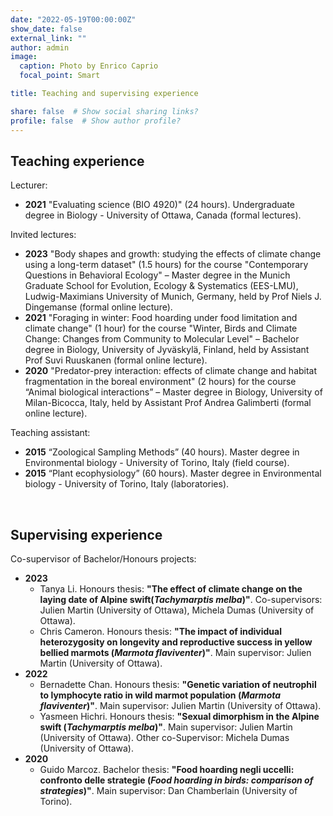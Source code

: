 ```yaml
---
date: "2022-05-19T00:00:00Z"
show_date: false
external_link: ""
author: admin
image: 
  caption: Photo by Enrico Caprio
  focal_point: Smart

title: Teaching and supervising experience

share: false  # Show social sharing links?
profile: false  # Show author profile?
---
```

## Teaching experience

Lecturer:

- __2021__ "Evaluating science (BIO 4920)" (24 hours). Undergraduate degree in Biology - University of Ottawa, Canada (formal lectures).

Invited lectures:

- __2023__ "Body shapes and growth: studying the effects of climate change using a long-term dataset" (1.5 hours) for the course "Contemporary Questions in Behavioral Ecology" – Master degree in the Munich Graduate School for Evolution, Ecology & Systematics (EES-LMU), Ludwig-Maximians University of Munich, Germany, held by Prof Niels J. Dingemanse (formal online lecture).
- __2021__ "Foraging in winter: Food hoarding under food limitation and climate change" (1 hour) for the course "Winter, Birds and Climate Change: Changes from Community to Molecular Level" – Bachelor degree in Biology, University of Jyväskylä, Finland, held by Assistant Prof Suvi Ruuskanen (formal online lecture).
- __2020__ "Predator-prey interaction: effects of climate change and habitat fragmentation in the boreal environment" (2 hours) for the course “Animal biological interactions” – Master degree in Biology, University of Milan-Bicocca, Italy, held by Assistant Prof Andrea Galimberti (formal online lecture).

Teaching assistant:

- __2015__ “Zoological Sampling Methods” (40 hours). Master degree in Environmental biology - University of Torino, Italy (field course).
- __2015__ “Plant ecophysiology” (60 hours). Master degree in Environmental biology - University of Torino, Italy (laboratories).

<p> </p>

## Supervising experience

Co-supervisor of Bachelor/Honours projects:

- **2023**
  - Tanya Li. Honours thesis: __"The effect of climate change on the laying date of Alpine swift(_Tachymarptis melba_)"__. Co-supervisors: Julien Martin (University of Ottawa), Michela Dumas (University of Ottawa).
  - Chris Cameron. Honours thesis: __"The impact of individual heterozygosity on longevity and reproductive success in yellow bellied marmots (_Marmota flaviventer_)"__. Main supervisor: Julien Martin (University of Ottawa).
- **2022**
  - Bernadette Chan. Honours thesis: __"Genetic variation of neutrophil to lymphocyte ratio in wild marmot population (_Marmota flaviventer_)"__. Main supervisor: Julien Martin (University of Ottawa).
  - Yasmeen Hichri. Honours thesis: __"Sexual dimorphism in the Alpine swift (_Tachymarptis melba_)"__. Main supervisor: Julien Martin (University of Ottawa). Other co-Supervisor: Michela Dumas (University of Ottawa).
- **2020**
  - Guido Marcoz. Bachelor thesis: __"Food hoarding negli uccelli: confronto delle strategie (_Food hoarding in birds: comparison of strategies_)"__. Main supervisor: Dan Chamberlain (University of Torino).
